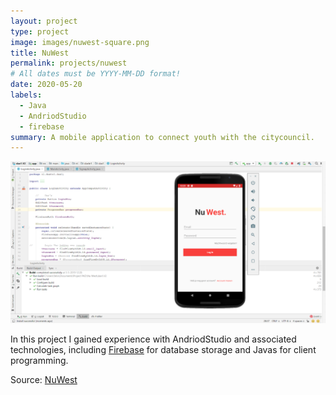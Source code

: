 ```yaml
---
layout: project
type: project
image: images/nuwest-square.png
title: NuWest
permalink: projects/nuwest
# All dates must be YYYY-MM-DD format!
date: 2020-05-20
labels:
  - Java
  - AndriodStudio
  - firebase
summary: A mobile application to connect youth with the citycouncil.
---
```


<img class="ui medium right floated rounded image" src="../images/nuwest.png">

In this project I gained experience with AndriodStudio and associated technologies, including [Firebase](https://firebase.google.com) for database storage and Javas for client programming. 
 
Source: <a href="https://github.com/dkumankumah/nuwest"><i class="large github icon"></i>NuWest</a>
